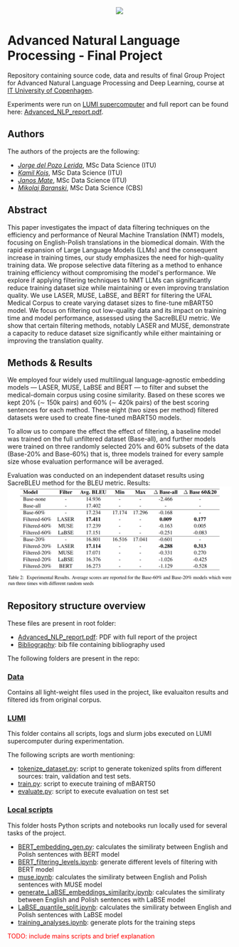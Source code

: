 <p align="center">
    <img src="https://itu.dk/svg/itu/logo_dk.svg">
</p>

# Advanced Natural Language Processing - Final Project

Repository containing source code, data and results of final Group Project for Advanced Natural Language Processing and Deep Learning, course at [IT University of Copenhagen](https://en.itu.dk/).

Experiments were run on [LUMI supercomputer](https://www.lumi-supercomputer.eu/about-lumi/) and full report 
can be found here: [Advanced_NLP_report.pdf](Advanced_NLP_report.pdf).

## Authors
The authors of the projects are the following:
- [*Jorge del Pozo Lerida*](https://github.com/jorgedelpozolerida), MSc Data Science (ITU)
- [*Kamil Kojs*](https://github.com/KamilKojs), MSc Data Science (ITU)
- [*Janos Mate*](https://github.com/matejanos), MSc Data Science (ITU)
- [*Mikolaj Baranski*](https://github.com/MikolajBaranski), MSc Data Science (CBS)



## Abstract
This paper investigates the impact of data filtering techniques on the efficiency and performance of Neural Machine Translation (NMT) models, focusing on English-Polish translations in the biomedical domain. With the rapid expansion of Large Language Models (LLMs) and the consequent increase in training times, our study emphasizes the need for high-quality training data. We propose selective data filtering as a method to enhance training efficiency without compromising the model's performance. We explore if applying filtering techniques to NMT LLMs can significantly reduce training dataset size while maintaining or even improving translation quality. We use LASER, MUSE, LaBSE, and BERT for filtering the UFAL Medical Corpus to create varying dataset sizes to fine-tune mBART50 model. We focus on filtering out low-quality data and its impact on training time and model performance, assessed using the SacreBLEU metric. We show that certain filtering methods, notably LASER and MUSE, demonstrate a capacity to reduce dataset size significantly while either maintaining or improving the translation quality.

## Methods & Results
We employed four widely used multilingual language-agnostic embedding models — LASER, MUSE, LaBSE and BERT —  to filter and subset the medical-domain corpus using cosine similarity.  Based on these scores we kept 20\% ($\sim$ 150k pairs) and 60\% ($\sim$ 420k pairs) of the best scoring sentences for each method. These eight (two sizes per method) filtered datasets were used to create fine-tuned mBART50 models.

To allow us to compare the effect the effect of filtering, a baseline model was trained on the full unfiltered dataset (Base-all), and further models were trained on three randomly selected 20\% and 60\% subsets of the data (Base-20\% and Base-60\%) that is, three models trained for every sample size whose evaluation performance will be averaged.


Evaluation was conducted on an independent dataset results using SacreBLEU method for the BLEU metric. Results:
![](results_table.png)

## Repository structure overview

These files are present in root folder:
* [Advanced_NLP_report.pdf](Advanced_NLP_report.pdf): PDF with full report of the project
* [Bibliography](bibliography.bib): bib file containing bibliography used

The following folders are present in the repo:

### [Data](data/)
Contains all light-weight files used in the project, like evaluaiton results and filtered ids
from original corpus.

### [LUMI](LUMI/)
This folder contains all scripts, logs and slurm jobs executed on LUMI supercomputer 
during experimentation. 

The following scripts are worth mentioning:
* [tokenize_dataset.py](LUMI/src/tokenize_dataset.py): script to generate tokenized splits from different sources: train, validation and test sets.
* [train.py](LUMI/src/train.py): script to execute training of mBART50
* [evaluate.py](LUMI/src/evaluate.py): script to execute evaluation on test set


### [Local scripts](src/)
This folder hosts Python scripts and notebooks run locally used for several tasks
of the project.
* [BERT_embedding_gen.py](src/BERT_embedding_gen.py): calculates the similiraty between English and Polish sentences with BERT model
* [BERT_filtering_levels.ipynb](src/BERT_filtering_levels.ipynb): generate different levels of filtering with BERT model
* [muse.ipynb](src/muse.ipynb): calculates the similiraty between English and Polish sentences with MUSE model
* [generate_LaBSE_embeddings_similarity.ipynb](src/generate_LaBSE_embeddings_similarity.ipynb): calculates the similiraty between English and Polish sentences with LaBSE model
* [LaBSE_quantile_split.ipynb](src/LaBSE_quantile_split.ipynb): calculates the similiraty between English and Polish sentences with LaBSE model
* [training_analyses.ipynb](src/training_analyses.ipynb): generate plots for the training steps

<span style="color: red;">TODO: include mains scripts and brief explanation  </span>

